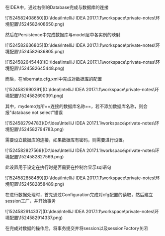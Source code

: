 在IDEA中，通过右侧的Database完成与数据库的连接

![1524582408650](D:\Idea\IntelliJ IDEA 2017.1.1\workspace\private-notes\环境配置\1524582408650.png)

然后在Persistence中完成数据库与model层中各实例的映射

![1524582636805](D:\Idea\IntelliJ IDEA 2017.1.1\workspace\private-notes\环境配置\1524582636805.png)

![1524582645448](D:\Idea\IntelliJ IDEA 2017.1.1\workspace\private-notes\环境配置\1524582645448.png)

而后，在hibernate.cfg.xml中完成对数据库的配置

![1524582690391](D:\Idea\IntelliJ IDEA 2017.1.1\workspace\private-notes\环境配置\1524582690391.png)

其中，mydemo为所==连接的数据库名称==，若不添加数据库名称，则会报"database not select"错误

![1524582794783](D:\Idea\IntelliJ IDEA 2017.1.1\workspace\private-notes\环境配置\1524582794783.png)

需要设立数据库的连接，如果数据库有密码，则需要进行设置。

![1524582827569](D:\Idea\IntelliJ IDEA 2017.1.1\workspace\private-notes\环境配置\1524582827569.png)

此设置用于设定在执行时是否需要在控制台显示sql语句

![1524582858489](D:\Idea\IntelliJ IDEA 2017.1.1\workspace\private-notes\环境配置\1524582858489.png)

在进行数据处理时，首先通过Configuration完成对cfg配置的读取，然后建立session工厂，并开始事务

![1524582914337](D:\Idea\IntelliJ IDEA 2017.1.1\workspace\private-notes\环境配置\1524582914337.png)

在完成对数据的操作后，将事务提交并将session以及sessionFactory关闭